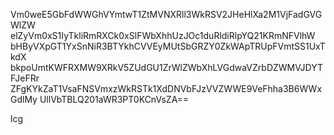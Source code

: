 Vm0weE5GbFdWWGhVYmtwT1ZtMVNXRll3WkRSV2JHeHlXa2M1VjFadGVGWlZW
elZyVm0xS1IyTkliRmRXCk0xSlFWbXhhUzJOc1duRldiRlpYQ21KRmNFVlhW
bHByVXpGT1YxSnNiR3BTYkhCVVEyMUtSbGRZY0ZkWApTRUpFVmtSS1UxTkdX
bkpoUmtKWFRXMW9XRkV5ZUdGU1ZrWlZWbXhLVGdwaVZrbDZWMVJDYTFJeFRr
ZFgKYkZaT1VsaFNSVmxzWkRSTk1XdDNVbFJzVVZWWE9VeFhha3B6WWxGdlMy
UllVbTBLQ201aWR3PT0KCnVsZA==

lcg